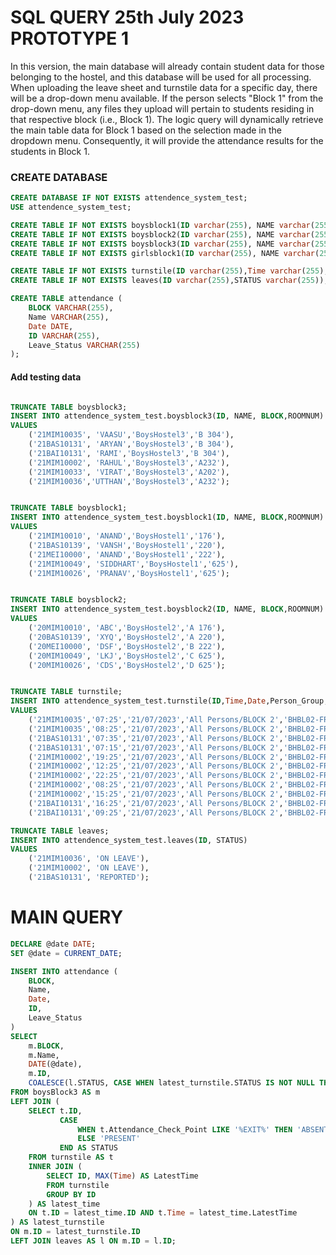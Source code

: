 # SQL QUERY 25th July 2023 PROTOTYPE 1

In this version, the main database will already contain student data for those belonging to the hostel, and this database will be used for all processing. When uploading the leave sheet and turnstile data for a specific day, there will be a drop-down menu available. If the person selects "Block 1" from the drop-down menu, any files they upload will pertain to students residing in that respective block (i.e., Block 1). The logic query will dynamically retrieve the main table data for Block 1 based on the selection made in the dropdown menu. Consequently, it will provide the attendance results for the students in Block 1.


### CREATE DATABASE
```sql
CREATE DATABASE IF NOT EXISTS attendence_system_test;  
USE attendence_system_test;
```

```sql
CREATE TABLE IF NOT EXISTS boysblock1(ID varchar(255), NAME varchar(255),BLOCK varchar(255),ROOMNUM VARCHAR(255));
CREATE TABLE IF NOT EXISTS boysblock2(ID varchar(255), NAME varchar(255),BLOCK varchar(255),ROOMNUM VARCHAR(255));
CREATE TABLE IF NOT EXISTS boysblock3(ID varchar(255), NAME varchar(255),BLOCK varchar(255),ROOMNUM VARCHAR(255));
CREATE TABLE IF NOT EXISTS girlsblock1(ID varchar(255), NAME varchar(255),BLOCK varchar(255),ROOMNUM VARCHAR(255));

CREATE TABLE IF NOT EXISTS turnstile(ID varchar(255),Time varchar(255), Date varchar(255),Person_Group varchar(255),Attendance_Check_Point varchar(255),STATUS varchar(255));
CREATE TABLE IF NOT EXISTS leaves(ID varchar(255),STATUS varchar(255));

CREATE TABLE attendance (
    BLOCK VARCHAR(255),
    Name VARCHAR(255),
    Date DATE,
    ID VARCHAR(255),
    Leave_Status VARCHAR(255)
);
```


#### Add testing data
```sql

TRUNCATE TABLE boysblock3;
INSERT INTO attendence_system_test.boysblock3(ID, NAME, BLOCK,ROOMNUM)
VALUES
    ('21MIM10035', 'VAASU','BoysHostel3','B 304'),
    ('21BAS10131', 'ARYAN','BoysHostel3','B 304'),
    ('21BAI10131', 'RAMI','BoysHostel3','B 304'),
    ('21MIM10002', 'RAHUL','BoysHostel3','A232'),
    ('21MIM10033', 'VIRAT','BoysHostel3','A202'),
    ('21MIM10036','UTTHAN','BoysHostel3','A232');


TRUNCATE TABLE boysblock1;
INSERT INTO attendence_system_test.boysblock1(ID, NAME, BLOCK,ROOMNUM)
VALUES
    ('21MIM10010', 'ANAND','BoysHostel1','176'),
    ('21BAS10139', 'VANSH','BoysHostel1','220'),
    ('21MEI10000', 'ANAND','BoysHostel1','222'),
    ('21MIM10049', 'SIDDHART','BoysHostel1','625'),
    ('21MIM10026', 'PRANAV','BoysHostel1','625');


TRUNCATE TABLE boysblock2;
INSERT INTO attendence_system_test.boysblock2(ID, NAME, BLOCK,ROOMNUM)
VALUES
    ('20MIM10010', 'ABC','BoysHostel2','A 176'),
    ('20BAS10139', 'XYQ','BoysHostel2','A 220'),
    ('20MEI10000', 'DSF','BoysHostel2','B 222'),
    ('20MIM10049', 'LKJ','BoysHostel2','C 625'),
    ('20MIM10026', 'CDS','BoysHostel2','D 625');


TRUNCATE TABLE turnstile;
INSERT INTO attendence_system_test.turnstile(ID,Time,Date,Person_Group,Attendance_Check_Point)
VALUES
	('21MIM10035','07:25','21/07/2023','All Persons/BLOCK 2','BHBL02-FRT-EXIT02-Cardreader 01'),
    ('21MIM10035','08:25','21/07/2023','All Persons/BLOCK 2','BHBL02-FRT-ENTRY01-Cardreader 01'),
    ('21BAS10131','07:35','21/07/2023','All Persons/BLOCK 2','BHBL02-FRT-EXIT02-Cardreader 01'),
    ('21BAS10131','07:15','21/07/2023','All Persons/BLOCK 2','BHBL02-FRT-ENTRY01-Cardreader 01'),
    ('21MIM10002','19:25','21/07/2023','All Persons/BLOCK 2','BHBL02-FRT-ENTRY01-Cardreader 01'),
    ('21MIM10002','12:25','21/07/2023','All Persons/BLOCK 2','BHBL02-FRT-ENTRY01-Cardreader 01'),
    ('21MIM10002','22:25','21/07/2023','All Persons/BLOCK 2','BHBL02-FRT-EXIT02-Cardreader 01'),
    ('21MIM10002','08:25','21/07/2023','All Persons/BLOCK 2','BHBL02-FRT-EXIT02-Cardreader 01'),
    ('21MIM10002','15:25','21/07/2023','All Persons/BLOCK 2','BHBL02-FRT-ENTRY01-Cardreader 01'),
    ('21BAI10131','16:25','21/07/2023','All Persons/BLOCK 2','BHBL02-FRT-EXIT02-Cardreader 01'),
    ('21BAI10131','09:25','21/07/2023','All Persons/BLOCK 2','BHBL02-FRT-ENTRY01-Cardreader 01');

TRUNCATE TABLE leaves;
INSERT INTO attendence_system_test.leaves(ID, STATUS)
VALUES
    ('21MIM10036', 'ON LEAVE'),
	('21MIM10002', 'ON LEAVE'),
    ('21BAS10131', 'REPORTED');
```

# MAIN QUERY
```sql
DECLARE @date DATE;
SET @date = CURRENT_DATE;

INSERT INTO attendance (
    BLOCK,
    Name,
    Date,
    ID,
    Leave_Status
)
SELECT
    m.BLOCK,
    m.Name,
    DATE(@date),
    m.ID,
    COALESCE(l.STATUS, CASE WHEN latest_turnstile.STATUS IS NOT NULL THEN latest_turnstile.STATUS ELSE NULL END, 'ENTRY')
FROM boysBlock3 AS m
LEFT JOIN (
    SELECT t.ID,
           CASE
               WHEN t.Attendance_Check_Point LIKE '%EXIT%' THEN 'ABSENT'
               ELSE 'PRESENT'
           END AS STATUS
    FROM turnstile AS t
    INNER JOIN (
        SELECT ID, MAX(Time) AS LatestTime
        FROM turnstile
        GROUP BY ID
    ) AS latest_time
    ON t.ID = latest_time.ID AND t.Time = latest_time.LatestTime
) AS latest_turnstile
ON m.ID = latest_turnstile.ID
LEFT JOIN leaves AS l ON m.ID = l.ID;
```

